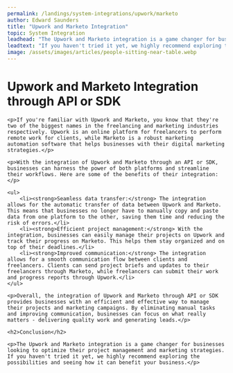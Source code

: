 ```yaml
---
permalink: /landings/system-integrations/upwork/marketo
author: Edward Saunders
title: "Upwork and Marketo Integration"
topic: System Integration
leadhead: "The Upwork and Marketo integration is a game changer for businesses looking to optimize their project management and marketing strategies"
leadtext: "If you haven't tried it yet, we highly recommend exploring the possibilities and seeing how it can benefit your business."
image: /assets/images/articles/people-sitting-near-table.webp
---
```

<div class="arttext">
	<h1>Upwork and Marketo Integration through API or SDK</h1>

	<p>If you're familiar with Upwork and Marketo, you know that they're two of the biggest names in the freelancing and marketing industries respectively. Upwork is an online platform for freelancers to perform remote work for clients, while Marketo is a robust marketing automation software that helps businesses with their digital marketing strategies.</p>

	<p>With the integration of Upwork and Marketo through an API or SDK, businesses can harness the power of both platforms and streamline their workflows. Here are some of the benefits of their integration:</p>

	<ul>
		<li><strong>Seamless data transfer:</strong> The integration allows for the automatic transfer of data between Upwork and Marketo. This means that businesses no longer have to manually copy and paste data from one platform to the other, saving them time and reducing the risk of errors.</li>
		<li><strong>Efficient project management:</strong> With the integration, businesses can easily manage their projects on Upwork and track their progress on Marketo. This helps them stay organized and on top of their deadlines.</li>
		<li><strong>Improved communication:</strong> The integration allows for a smooth communication flow between clients and freelancers. Clients can send project briefs and updates to their freelancers through Marketo, while freelancers can submit their work and progress reports through Upwork.</li>
	</ul>

	<p>Overall, the integration of Upwork and Marketo through API or SDK provides businesses with an efficient and effective way to manage their projects and marketing campaigns. By eliminating manual tasks and improving communication, businesses can focus on what really matters - delivering quality work and generating leads.</p>

	<h2>Conclusion</h2>

	<p>The Upwork and Marketo integration is a game changer for businesses looking to optimize their project management and marketing strategies. If you haven't tried it yet, we highly recommend exploring the possibilities and seeing how it can benefit your business.</p>

</div>